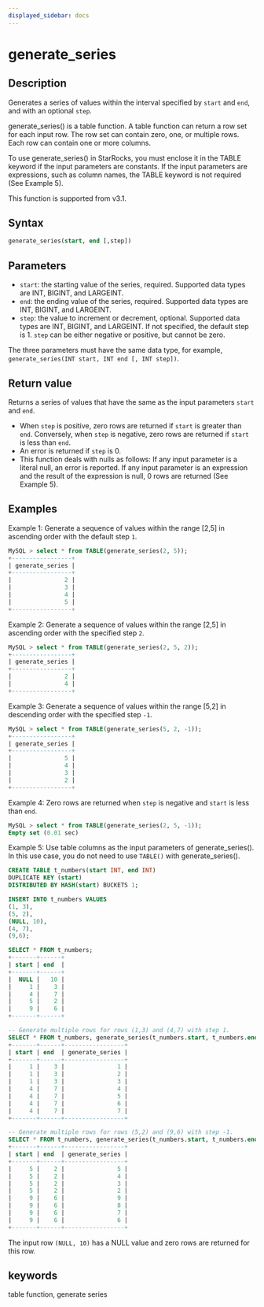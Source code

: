```yaml
---
displayed_sidebar: docs
---
```


# generate_series

## Description

Generates a series of values within the interval specified by `start` and `end`, and with an optional `step`.

generate_series() is a table function. A table function can return a row set for each input row. The row set can contain zero, one, or multiple rows. Each row can contain one or more columns.

To use generate_series() in StarRocks, you must enclose it in the TABLE keyword if the input parameters are constants. If the input parameters are expressions, such as column names, the TABLE keyword is not required (See Example 5).

This function is supported from v3.1.

## Syntax

```SQL
generate_series(start, end [,step])
```

## Parameters

- `start`: the starting value of the series, required. Supported data types are INT, BIGINT, and LARGEINT.
- `end`: the ending value of the series, required. Supported data types are INT, BIGINT, and LARGEINT.
- `step`: the value to increment or decrement, optional.  Supported data types are INT, BIGINT, and LARGEINT. If not specified, the default step is 1. `step` can be either negative or positive, but cannot be zero.

The three parameters must have the same data type, for example, `generate_series(INT start, INT end [, INT step])`.

## Return value

Returns a series of values that have the same as the input parameters `start` and `end`.

- When `step` is positive, zero rows are returned if `start` is greater than `end`. Conversely, when `step` is negative, zero rows are returned if `start` is less than `end`.
- An error is returned if `step` is 0.
- This function deals with nulls as follows: If any input parameter is a literal null, an error is reported. If any input parameter is an expression and the result of the expression is null, 0 rows are returned (See Example 5).

## Examples

Example 1: Generate a sequence of values within the range [2,5] in ascending order with the default step `1`.

```SQL
MySQL > select * from TABLE(generate_series(2, 5));
+-----------------+
| generate_series |
+-----------------+
|               2 |
|               3 |
|               4 |
|               5 |
+-----------------+
```

Example 2: Generate a sequence of values within the range [2,5] in ascending order with the specified step `2`.

```SQL
MySQL > select * from TABLE(generate_series(2, 5, 2));
+-----------------+
| generate_series |
+-----------------+
|               2 |
|               4 |
+-----------------+
```

Example 3: Generate a sequence of values within the range [5,2] in descending order with the specified step `-1`.

```SQL
MySQL > select * from TABLE(generate_series(5, 2, -1));
+-----------------+
| generate_series |
+-----------------+
|               5 |
|               4 |
|               3 |
|               2 |
+-----------------+
```

Example 4: Zero rows are returned when `step` is negative and `start` is less than `end`.

```SQL
MySQL > select * from TABLE(generate_series(2, 5, -1));
Empty set (0.01 sec)
```

Example 5: Use table columns as the input parameters of generate_series(). In this use case, you do not need to use `TABLE()` with generate_series().

```SQL
CREATE TABLE t_numbers(start INT, end INT)
DUPLICATE KEY (start)
DISTRIBUTED BY HASH(start) BUCKETS 1;

INSERT INTO t_numbers VALUES
(1, 3),
(5, 2),
(NULL, 10),
(4, 7),
(9,6);

SELECT * FROM t_numbers;
+-------+------+
| start | end  |
+-------+------+
|  NULL |   10 |
|     1 |    3 |
|     4 |    7 |
|     5 |    2 |
|     9 |    6 |
+-------+------+

-- Generate multiple rows for rows (1,3) and (4,7) with step 1.
SELECT * FROM t_numbers, generate_series(t_numbers.start, t_numbers.end);
+-------+------+-----------------+
| start | end  | generate_series |
+-------+------+-----------------+
|     1 |    3 |               1 |
|     1 |    3 |               2 |
|     1 |    3 |               3 |
|     4 |    7 |               4 |
|     4 |    7 |               5 |
|     4 |    7 |               6 |
|     4 |    7 |               7 |
+-------+------+-----------------+

-- Generate multiple rows for rows (5,2) and (9,6) with step -1.
SELECT * FROM t_numbers, generate_series(t_numbers.start, t_numbers.end, -1);
+-------+------+-----------------+
| start | end  | generate_series |
+-------+------+-----------------+
|     5 |    2 |               5 |
|     5 |    2 |               4 |
|     5 |    2 |               3 |
|     5 |    2 |               2 |
|     9 |    6 |               9 |
|     9 |    6 |               8 |
|     9 |    6 |               7 |
|     9 |    6 |               6 |
+-------+------+-----------------+
```

The input row `(NULL, 10)` has a NULL value and zero rows are returned for this row.

## keywords

table function, generate series
